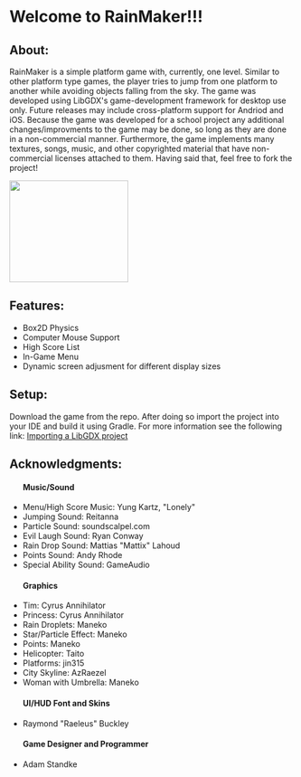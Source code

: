 <html>
<body>
<h1>Welcome to RainMaker!!!</h1>
  <div>
  <h2>About:</h2> 
    <p>RainMaker is a simple platform game with, currently, one level. Similar to other platform type games, the player
    tries to jump from one platform to another while avoiding objects falling from the sky. The game was developed using
    LibGDX's game-development framework for desktop use only. Future releases may include cross-platform support for Andriod 
    and iOS. Because the game was developed for a school project any additional changes/improvments to the game may be done, so long as they are done in a non-commercial manner. Furthermore, the game implements many textures, songs, music, and other copyrighted material that have non-commercial licenses attached to them. Having said that, feel free to fork the project!</p>
<a href="https://youtu.be/4pv1b3Cy2k4">
<img src="https://i.ytimg.com/vi/4pv1b3Cy2k4/hqdefault.jpg"  width="210" height="180" border="0">
</a>
 </div>
 <div>
  <h2>Features:</h2>
    <p>
      <ul>
        <li>Box2D Physics</li>
        <li>Computer Mouse Support </li>
        <li>High Score List</li> 
        <li>In-Game Menu</li>
        <li>Dynamic screen adjusment for different display sizes</li>
      </ul>
   </p>
  </div>
  <div>
  <h2>Setup:</h2>
     <p>Download the game from the repo. After doing so import the project into your IDE and build it using Gradle. For more information see the following link: <a href="https://libgdx.badlogicgames.com/documentation/gettingstarted/Importing%20into%20IDE.html#eclipse">Importing a LibGDX project</a> </p>
  </div>
  <div>
  <h2>Acknowledgments:</h2>
     <p>
        <ul>
        <h4>Music/Sound</h4>
        <li>Menu/High Score Music: Yung Kartz, "Lonely"</li>
        <li>Jumping Sound: Reitanna</li>
        <li>Particle Sound: soundscalpel.com</li> 
        <li>Evil Laugh Sound: Ryan Conway</li>
        <li>Rain Drop Sound: Mattias "Mattix" Lahoud</li>
        <li>Points Sound: Andy Rhode</li>
        <li>Special Ability Sound: GameAudio</li>
        </ul>
        <ul>
        <h4>Graphics</h4> 
        <li>Tim: Cyrus Annihilator</li>
        <li>Princess: Cyrus Annihilator</li>
        <li>Rain Droplets: Maneko</li>
        <li>Star/Particle Effect: Maneko</li>
        <li>Points: Maneko</li> 
        <li>Helicopter: Taito</li>
        <li>Platforms: jin315</li>
        <li>City Skyline: AzRaezel</li>
        <li>Woman with Umbrella: Maneko</li>
        </ul>
         <ul>
         <h4>UI/HUD Font and Skins</h4>
         <li> Raymond "Raeleus" Buckley</li>
         </ul>
         <ul>
        <h4>Game Designer and Programmer</h4> 
        <li>Adam Standke</li>
    </ul> 
    </p>
  </div>
</body>
</html>

